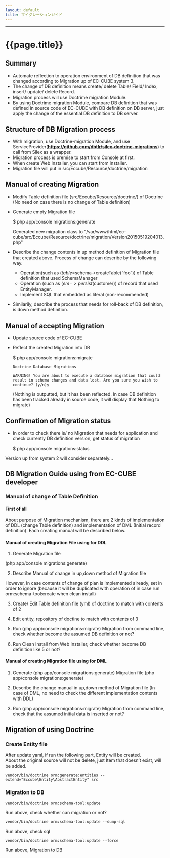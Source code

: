 ```yaml
---
layout: default
title: マイグレーションガイド
---
```


---

# {{page.title}}

## Summary

 - Automate reflection to operation environment of DB definition that was changed according to Migration up of EC-CUBE system 3.
 - The change of DB definition means create/ delete Table/ Field/ Index, insert/ update/ delete Record.
 - Migration process will use Doctrime migration Module.
 - By using Doctrime migration Module, compare DB definition that was defined in source code of EC-CUBE with DB definition on DB server, just apply the change of the essential DB definition to DB server.

## Structure of DB Migration process

 - With migration, use Doctrine-migration Module, and use ServiceProvider(**https://github.com/dbtlr/silex-doctrine-migrations**) to call from Silex as a wrapper.
 - Migration process is premise to start from Console at first.
 -	When create Web Installer, you can start from Installer.
 - Migration file will put in src/Eccube/Resource/doctrine/migration

## Manual of creating Migration

 - Modify Table definition file (src/Eccube/Resource/doctrine/) of Doctrine 
  (No need on case there is no change of Table definition)

 - Generate empty Migration file

   $ php app/console migrations:generate

    Generated new migration class to "/var/www/html/ec-cube/src/Eccube/Resource/doctrine/migration/Version20150519204013.php"

 - Describe the change contents in up method definition of Migration file that created above. Process of change can describe by the following way.
   - Operation(such as ($table=$schema->createTable(“foo”)) of Table definition that used SchemaManager
   - Operation (such as ($em->persist($customer)) of record that used EntityManager.
   - Implement SQL that embedded as literal (non-recommended)
 - Similarily, describe the process that needs for roll-back of DB definition, is down method definition.

## Manual of accepting Migration

 - Update source code of EC-CUBE
 - Reflect the created Migration into DB

   $ php app/console migrations:migrate

       Doctrine Database Migrations

       WARNING! You are about to execute a database migration that could result in schema changes and data lost. Are you sure you wish to continue? (y/n)y

   (Nothing is outputted, but it has been reflected. In case DB definition has been tracked already in source code, it will display that Nothing to migrate)

## Confirmation of Migration status 

 - In order to check there is/ no Migration that needs for application and check currently DB definition version, get status of migration

   $ php app/console migrations:status

Version up from system 2 will consider separately...

## DB Migration Guide using from EC-CUBE developer

### Manual of change of Table Definition

#### First of all
About purpose of Migration mechanism, there are 2 kinds of implementation of DDL (change Table definition) and implementation of DML (Initial record definition). Each creating manual will be described below.

#### Manual of creating Migration File using for DDL

1. Generate Migration file

  (php app/console migrations:generate)

2. Describe Manual of change in up,down method of Migration file 

  However, In case contents of change of plan is Implemented already, set in order to ignore (because it will be duplicated with operation of in case run orm:schema-tool:create when clean install)

<script src="http://gist-it.appspot.com/https://github.com/EC-CUBE/ec-cube.github.io/blob/master/Source/migration/DDLMigration.php"></script>

3. Create/ Edit Table definition file (yml) of doctrine to match with contents of 2

4. Edit entity, repository of doctine to match with contents of 3

5. Run (php app/console migrations:migrate) Migration from command line, check whether become the assumed DB definition or not?

6. Run Clean Install from Web Installer, check whether become DB definition like 5 or not?


#### Manual of creating Migration file using for DML

1. Generate (php app/console migrations:generate) Migration file
  (php app/console migrations:generate)

2. Describe the change manual in up,down method of Migration file
  (In case of DML, no need to check the different implementation contents with DDL)

<script src="https://github.com/EC-CUBE/ec-cube.github.io/blob/master/Source/migration/DMLMigration.php"></script>

3. Run (php app/console migrations:migrate) Migration from command line, check that the assumed initial data is inserted or not?


## Migration of using Doctrine

### Create Entity file

After update yaml, if run the following part, Entity will be created.  
About the original source will not be delete, just Item that doesn’t exist, will be added.

```
vendor/bin/doctrine orm:generate:entities --extend="Eccube\Entity\AbstractEntity" src
```

### Migration to DB

```
vendor/bin/doctrine orm:schema-tool:update
```

Run above, check whether can migration or not?

```
vendor/bin/doctrine orm:schema-tool:update --dump-sql
```

Run above, check sql

```
vendor/bin/doctrine orm:schema-tool:update --force
```

Run above, Migration to DB
